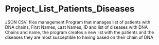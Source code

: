 # Project_List_Patients_Diseases
 JSON CSV. files management
 Program that manages list of patients with DNA chains, First Names, Last Names, ID and list of diseases with DNA Chains and name, the program creates a new list with the patients and the diseases they are most susceptible to having based on their chain of DNA

